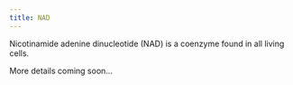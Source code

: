 ```yaml
---
title: NAD
---
```


Nicotinamide adenine dinucleotide (NAD) is a coenzyme found in all living cells.

More details coming soon...